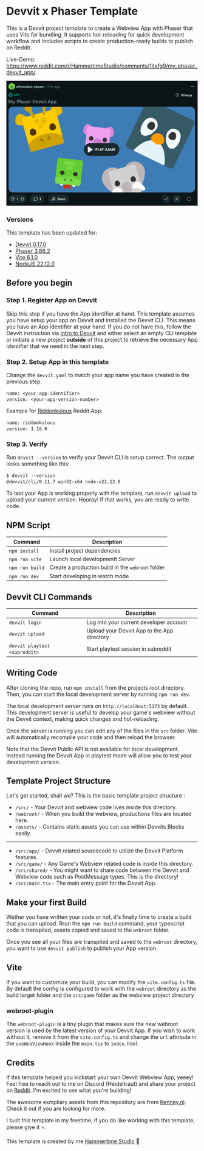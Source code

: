 # Devvit x Phaser Template

This is a Devvit project template to create a Webview App with Phaser that uses Vite for bundling. It supports hot-reloading for quick development workflow and includes scripts to create production-ready builds to publish on Reddit.

Live-Demo: https://www.reddit.com/r/HammertimeStudio/comments/1itxfg9/my_phaser_devvit_app/.

![Cute Cube shaped Animal Heads on blue background, as a Splashscreen for a Reddit App Post](./assets/splash_preview.png 'Splashscreen Preview')

### Versions

This template has been updated for:

- [Devvit 0.17.0](https://www.npmjs.com/package/devvit)
- [Phaser 3.88.2](https://www.npmjs.com/package/phaser)
- [Vite 6.1.0](https://github.com/vitejs/vite)
- [NodeJS 22.12.0](https://nodejs.org/en/blog/release/v22.12.0)

## Before you begin

### Step 1. Register App on Devvit

Skip this step if you have the App identifier at hand. This template assumes you have setup your app on Devvit and installed the Devvit CLI. This means you have an App identifier at your hand. If you do not have this, follow the Devvit instruction via [Intro to Devvit](https://developers.reddit.com/docs/showcase/tutorials/intro-to-devvit) and either select an empty CLI template or initiate a new project **outside** of this project to retrieve the necessary App identifier that we need in the next step.

### Step 2. Setup App in this template

Change the `devvit.yaml` to match your app name you have created in the previous step.

```
name: <your-app-identifier>
version: <your-app-version-number>
```

Example for [Riddonkulous](https://www.reddit.com/r/riddonkulous) Reddit App:

```
name: riddonkulous
version: 1.18.0
```

### Step 3. Verify

Run `devvit --version` to verify your Devvit CLI is setup correct. The output looks something like this:

```
$ devvit --version
@devvit/cli/0.11.7 win32-x64 node-v22.12.0
```

To test your App is working properly with the template, run `devvit upload` to upload your current version. Hooray! If that works, you are ready to write code.

## NPM Script

| Command         | Description                                       |
| --------------- | ------------------------------------------------- |
| `npm install`   | Install project dependencies                      |
| `npm run vite`  | Launch local developmentt Server                  |
| `npm run build` | Create a production build in the `webroot` folder |
| `npm run dev`   | Start developing in watch mode                    |

## Devvit CLI Commands

| Command                       | Description                                 |
| ----------------------------- | ------------------------------------------- |
| `devvit login`                | Log into your current developer account     |
| `devvit upload`               | Upload your Devvit App to the App directory |
| `devvit playtest <subreddit>` | Start playtest session in subreddit         |

## Writing Code

After cloning the repo, run `npm install` from the projects root directory. Then, you can start the local development server by running `npm run dev`.

The local development server runs on `http://localhost:5173` by default. This development server is useful to develop your game's webview without the Devvit context, making quick changes and hot-reloading.

Once the server is running you can edit any of the files in the `src` folder. Vite will automatically recompile your code and then reload the browser.

Note that the Devvit Public API is not available for local development. Instead running the Devvit App in playtest mode will allow you to test your development version.

## Template Project Structure

Let's get started, shall we? This is the basic template project structure :

- `/src/` - Your Devvit and webview code lives inside this directory.
- `/webroot/` - When you build the webview, productions files are located here.
- `/assets/` - Contains static assets you can use within Devvits Blocks easily.

---

- `/src/app/` - Devvit related sourcecode to utilize the Devvit Platform features.
- `/src/game/` - Any Game's Webview related code is inside this directory.
- `/src/shared/` - You might want to share code between the Devvit and Webview code such as PostMessage types. This is the directory!
- `/src/main.tsx` - The main entry point for the Devvit App.

## Make your first Build

Wether you have written your code or not, it's finally time to create a build that you can upload. Rrun the `npm run build` command, your typescript code is transpiled, assets copied and saved to the `webroot` folder.

Once you see all your files are transpiled and saved to the `webroot` directory, you want to use `devvit publish` to publish your App version.

## Vite

If you want to customize your build, you can modify the `vite.config.ts` file. By default the config is configured to work with the `webroot` directory as the build target folder and the `src/game` folder as the webview project directory

### webroot-plugin

The `webroot-plugin` is a tiny plugin that makes sure the new webroot version is used by the latest version of your Devvit App. If you wish to work without it, remove it from the `vite.config.ts` and change the `url` attribute in the `useWebViewHook` inside the `main.tsx` to `index.html`

## Credits

If this template helped you kickstart your own Devvit Webview App, yeeey! Feel free to reach out to me on Discord (Heideltraut) and share your project on [Reddit](https://www.reddit.com/r/HammertimeStudio/). I'm excited to see what you're building!

The awesome exmpliary assets from this repository are from [Kenney.nl](https://kenney.nl/). Check it out if you are looking for more.

I built this template in my freetime, if you do like working with this template, please give it ⭐.

This template is created by me [Hammertime Studio](https://hammertime.studio) 🔨
